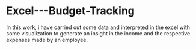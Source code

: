 # Excel---Budget-Tracking
In this work, i have carried out some data and interpreted in the excel with some visualization to generate an insight in the income and the respective expenses made by an employee.
